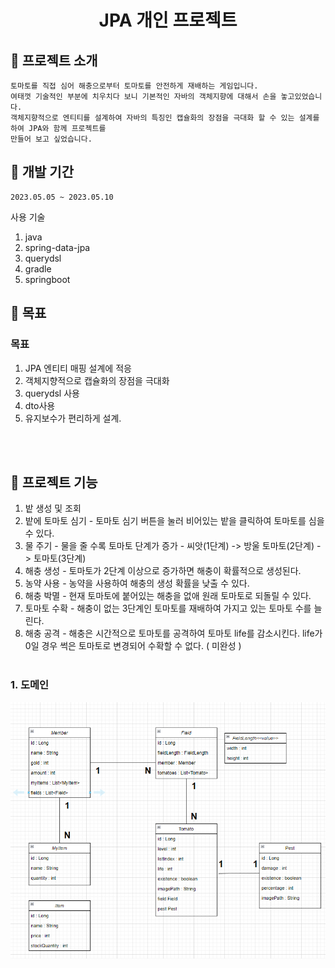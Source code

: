 <h1 align="center">JPA 개인 프로젝트</h1>



## :convenience_store: 프로젝트 소개
```
토마토를 직접 심어 해충으로부터 토마토를 안전하게 재배하는 게임입니다.
여태껏 기술적인 부분에 치우치다 보니 기본적인 자바의 객체지향에 대해서 손을 놓고있었습니다.
객체지향적으로 엔티티를 설계하여 자바의 특징인 캡슐화의 장점을 극대화 할 수 있는 설계를 하여 JPA와 함께 프로젝트를
만들어 보고 싶었습니다. 

```

## 📅 개발 기간
```
2023.05.05 ~ 2023.05.10
```


사용 기술
1. java
2. spring-data-jpa
3. querydsl
4. gradle
5. springboot

## 🔨 목표

### 목표
1. JPA 엔티티 매핑 설계에 적응
2. 객체지향적으로 캡슐화의 장점을 극대화
3. querydsl 사용
4. dto사용
5. 유지보수가 편리하게 설계.

<br><br>



## 🔨 프로젝트 기능
  
1. 밭 생성 및 조회
2. 밭에 토마토 심기 - 토마토 심기 버튼을 눌러 비어있는 밭을 클릭하여 토마토를 심을 수 있다.
3. 물 주기          - 물을 줄 수록 토마토 단계가 증가 - 씨앗(1단계) -> 방울 토마토(2단계) -> 토마토(3단계)
4. 해충 생성        - 토마토가 2단계 이상으로 증가하면 해충이 확률적으로 생성된다.
5. 농약 사용        - 농약을 사용하여 해충의 생성 확률을 낮출 수 있다.
6. 해충 박멸        - 현재 토마토에 붙어있는 해충을 없애 원래 토마토로 되돌릴 수 있다.
7. 토마토 수확      - 해충이 없는 3단계인 토마토를 재배하여 가지고 있는 토마토 수를 늘린다.
8. 해충 공격        - 해충은 시간적으로 토마토를 공격하여 토마토 life를 감소시킨다. life가 0일 경우 썩은 토마토로 변경되어 수확할 수 없다. ( 미완성 )
<br><br>


### 1. 도메인
<p align="center">
  <img src="./readme_assets/domain.PNG">
<p>
<br>
